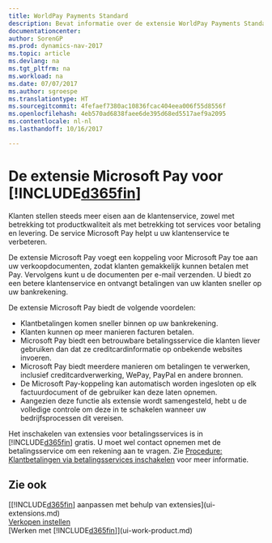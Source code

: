 ```yaml
---
title: WorldPay Payments Standard
description: Bevat informatie over de extensie WorldPay Payments Standard
documentationcenter: 
author: SorenGP
ms.prod: dynamics-nav-2017
ms.topic: article
ms.devlang: na
ms.tgt_pltfrm: na
ms.workload: na
ms.date: 07/07/2017
ms.author: sgroespe
ms.translationtype: HT
ms.sourcegitcommit: 4fefaef7380ac10836fcac404eea006f55d8556f
ms.openlocfilehash: 4eb570ad6838faee6de395d68ed5517aef9a2095
ms.contentlocale: nl-nl
ms.lasthandoff: 10/16/2017

---
```

# <a name="the-microsoft-pay-extension-to-included365finincludesd365finlongmdmd"></a>De extensie Microsoft Pay voor [!INCLUDE[d365fin](includes/d365fin_long_md.md)]
Klanten stellen steeds meer eisen aan de klantenservice, zowel met betrekking tot productkwaliteit als met betrekking tot services voor betaling en levering. De service Microsoft Pay helpt u uw klantenservice te verbeteren.

De extensie Microsoft Pay voegt een koppeling voor Microsoft Pay toe aan uw verkoopdocumenten, zodat klanten gemakkelijk kunnen betalen met Pay. Vervolgens kunt u de documenten per e-mail verzenden. U biedt zo een betere klantenservice en ontvangt betalingen van uw klanten sneller op uw bankrekening.

De extensie Microsoft Pay biedt de volgende voordelen:
- Klantbetalingen komen sneller binnen op uw bankrekening.
- Klanten kunnen op meer manieren facturen betalen.
- Microsoft Pay biedt een betrouwbare betalingsservice die klanten liever gebruiken dan dat ze creditcardinformatie op onbekende websites invoeren.
- Microsoft Pay biedt meerdere manieren om betalingen te verwerken, inclusief creditcardverwerking, WePay, PayPal en andere bronnen.
- De Microsoft Pay-koppeling kan automatisch worden ingesloten op elk factuurdocument of de gebruiker kan deze laten opnemen.
- Aangezien deze functie als extensie wordt samengesteld, hebt u de volledige controle om deze in te schakelen wanneer uw bedrijfsprocessen dit vereisen.

Het inschakelen van extensies voor betalingsservices is in [!INCLUDE[d365fin](includes/d365fin_md.md)] gratis. U moet wel contact opnemen met de betalingsservice om een rekening aan te vragen. Zie [Procedure: Klantbetalingen via betalingsservices inschakelen](sales-how-enable-payment-service-extensions.md) voor meer informatie.

## <a name="see-also"></a>Zie ook
[[!INCLUDE[d365fin](includes/d365fin_md.md)] aanpassen met behulp van extensies](ui-extensions.md)  
[Verkopen instellen](sales-setup-sales.md)  
[Werken met [!INCLUDE[d365fin](includes/d365fin_md.md)]](ui-work-product.md)

